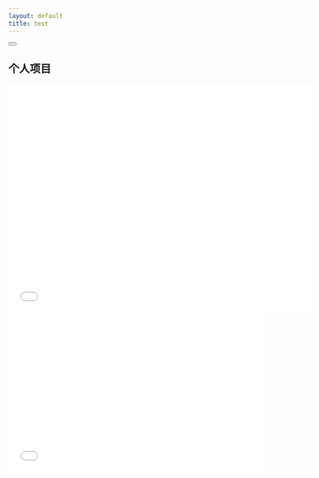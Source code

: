 ```yaml
---
layout: default 
title: test
---
```


<head>
<style> 
.video-container { position: relative; padding-bottom: 56.25%; padding-top: 30px; height: 0} 
.video-container iframe { position: absolute; top:0; right: 0; width: 100%; height: 100%; float:right} 
</style>
</head>


<div id="ace-content" class="ace-container-shift">
<div class="ace-container"> <div id="ace-nav-wrap" class="hidden-sm hidden-xs">
<div class="ace-nav-cont">
<div id="ace-nav-scroll">
<nav id="ace-nav" class="ace-nav">
</nav>
</div>

<div id="ace-nav-tools" class="hidden">
<span class="ace-icon ace-icon-dots-three-horizontal"></span>

<button id="ace-nav-arrow" class="clear-btn">
<span class="ace-icon ace-icon-chevron-thin-down"></span>
</button>
</div>
</div>

<!-- <div class="ace-nav-btm"></div> -->
</div><!-- .ace-nav-wrap -->

<h2>个人项目</h2>

<iframe width="600" height="450" frameborder="0" allowfullscreen mozallowfullscreen webkitallowfullscreen src="//go.plvideo.cn/front/video/preview?vid=dc5e1398941c7283b0ebfc15bac6c663_d"> </iframe>

<div class="video-container">
<iframe width="600" height="450"  src="//player.bilibili.com/player.html?aid=371030181&bvid=BV1EZ4y1H7jm&cid=202340215&page=1" frameborder="0"> </iframe>
</div>
<!--<video id="video" controls="" preload="none">
    <source id="mp4" src="../../../../../zlonqi/styles/img/t.mp4" type="video/mp4">
</video> -->

</div><!-- .ace-container -->
</div><!-- #ace-content -->

